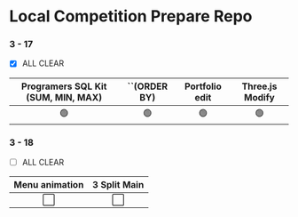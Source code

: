 # Local Competition Prepare Repo
  
### 3 - 17

- [x] ALL CLEAR

| Programers SQL Kit (SUM, MIN, MAX) | ``(ORDER BY) | Portfolio edit | Three.js Modify |
| :--------------------------------: | :----------: | :------------: | :-------------: |
|                 🟢                  |      🟢       |       🟢        |        🟢        |


### 3 - 18

- [ ] ALL CLEAR

| Menu animation | 3 Split Main |
| :------------: | :----------: |
|       ⬜        |      ⬜       |


